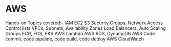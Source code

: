 # AWS
Hands-on
Topics covered:-
IAM
EC2
S3
Security Groups, Network Access Control lists
VPCs, Subnets, Availability Zones
Load Balancers, Auto Scaling Groups
ECR, ECS, EKS
AWS Lambda
AWS RDS, DynamoDB
AWS Code commit, code pipeline, code build, code deploy
AWS CloudWatch
